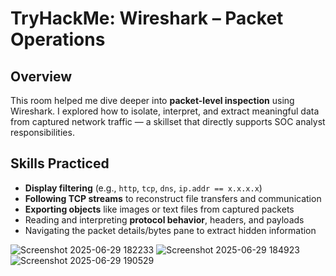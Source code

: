 # TryHackMe: Wireshark – Packet Operations

##  Overview

This room helped me dive deeper into **packet-level inspection** using Wireshark. I explored how to isolate, interpret, and extract meaningful data from captured network traffic — a skillset that directly supports SOC analyst responsibilities.


##  Skills Practiced

- **Display filtering** (e.g., `http`, `tcp`, `dns`, `ip.addr == x.x.x.x`)
- **Following TCP streams** to reconstruct file transfers and communication
- **Exporting objects** like images or text files from captured packets
- Reading and interpreting **protocol behavior**, headers, and payloads
- Navigating the packet details/bytes pane to extract hidden information

![Screenshot 2025-06-29 182233](https://github.com/user-attachments/assets/827340d5-6927-44b8-b965-20a4f98276dc)
![Screenshot 2025-06-29 184923](https://github.com/user-attachments/assets/fb52e518-05af-44e3-a7ad-3698bfbc1dd1)
![Screenshot 2025-06-29 190529](https://github.com/user-attachments/assets/2a2b3c13-946f-480a-80b2-f463a6aa6d0f)
